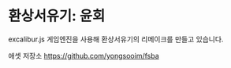 # 환상서유기: 윤회

excalibur.js 게임엔진을 사용해 환상서유기의 리메이크를 만들고 있습니다.

애셋 저장소 https://github.com/yongsooim/fsba
